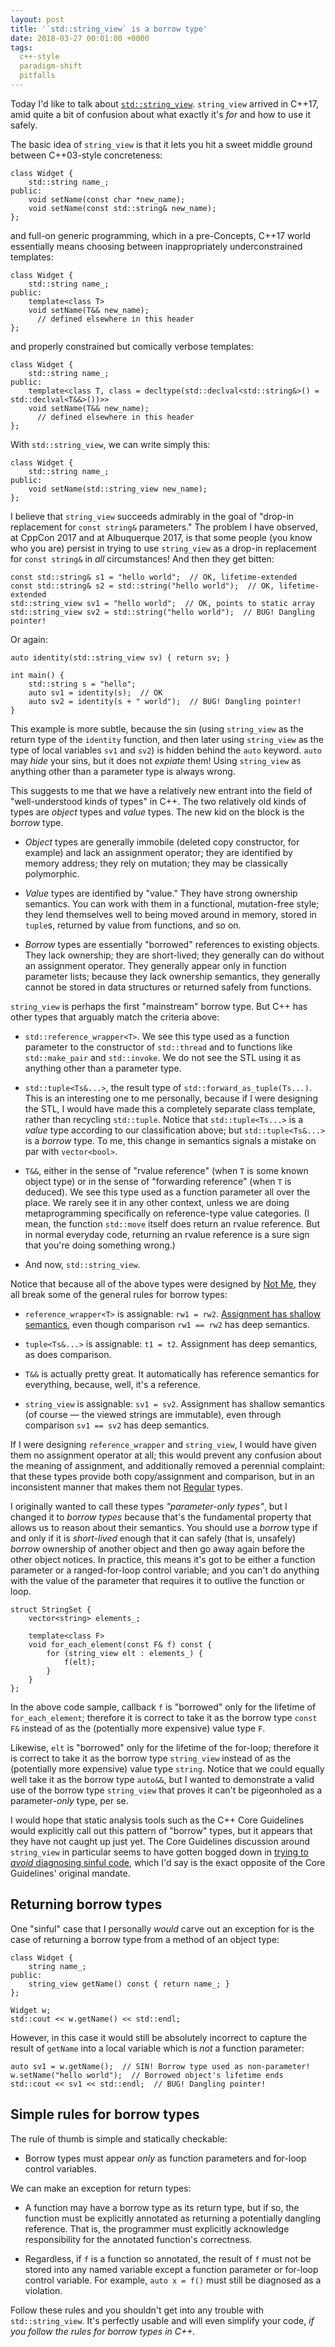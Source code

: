 ```yaml
---
layout: post
title: '`std::string_view` is a borrow type'
date: 2018-03-27 00:01:00 +0000
tags:
  c++-style
  paradigm-shift
  pitfalls
---
```


Today I'd like to talk about [`std::string_view`](http://en.cppreference.com/w/cpp/string/basic_string_view).
`string_view` arrived in C++17, amid quite a bit of confusion about what exactly it's *for* and how to
use it safely.

The basic idea of `string_view` is that it lets you hit a sweet middle ground between C++03-style concreteness:

    class Widget {
        std::string name_;
    public:
        void setName(const char *new_name);
        void setName(const std::string& new_name);
    };

and full-on generic programming, which in a pre-Concepts, C++17 world essentially means choosing between
inappropriately underconstrained templates:

    class Widget {
        std::string name_;
    public:
        template<class T>
        void setName(T&& new_name);
          // defined elsewhere in this header
    };

and properly constrained but comically verbose templates:

    class Widget {
        std::string name_;
    public:
        template<class T, class = decltype(std::declval<std::string&>() = std::declval<T&&>())>>
        void setName(T&& new_name);
          // defined elsewhere in this header
    };

With `std::string_view`, we can write simply this:

    class Widget {
        std::string name_;
    public:
        void setName(std::string_view new_name);
    };

I believe that `string_view` succeeds admirably in the goal of "drop-in replacement for `const string&`
parameters." The problem I have observed, at CppCon 2017 and at Albuquerque 2017, is that some people
(you know who you are) persist in trying to use `string_view` as a drop-in replacement for
`const string&` in _all_ circumstances! And then they get bitten:

    const std::string& s1 = "hello world";  // OK, lifetime-extended
    const std::string& s2 = std::string("hello world");  // OK, lifetime-extended
    std::string_view sv1 = "hello world";  // OK, points to static array
    std::string_view sv2 = std::string("hello world");  // BUG! Dangling pointer!

Or again:

    auto identity(std::string_view sv) { return sv; }

    int main() {
        std::string s = "hello";
        auto sv1 = identity(s);  // OK
        auto sv2 = identity(s + " world");  // BUG! Dangling pointer!
    }

This example is more subtle, because the sin (using `string_view` as the return type of
the `identity` function, and then later using `string_view` as the type of local variables
`sv1` and `sv2`) is hidden behind the `auto` keyword. `auto` may *hide* your sins, but
it does not *expiate* them! Using `string_view` as anything other than a parameter type
is always wrong.

This suggests to me that we have a relatively new entrant into the field of
"well-understood kinds of types" in C++. The two relatively old kinds of types are
*object* types and *value* types. The new kid on the block is the *borrow* type.

- *Object* types are generally immobile (deleted copy constructor, for example) and lack
  an assignment operator; they are identified by memory address; they rely on mutation;
  they may be classically polymorphic.

- *Value* types are identified by "value." They have strong ownership semantics.
  You can work with them in a functional, mutation-free style; they lend themselves
  well to being moved around in memory, stored in `tuple`s, returned by value from
  functions, and so on.

- *Borrow* types are essentially "borrowed" references to existing objects.
  They lack ownership; they are short-lived; they generally can do without an
  assignment operator. They generally appear only in function parameter lists;
  because they lack ownership semantics, they generally cannot be stored in
  data structures or returned safely from functions.

`string_view` is perhaps the first "mainstream" borrow type. But C++ has other
types that arguably match the criteria above:

- `std::reference_wrapper<T>`. We see this type used as a function parameter to the constructor
  of `std::thread` and to functions like `std::make_pair` and `std::invoke`. We do not see
  the STL using it as anything other than a parameter type.

- `std::tuple<Ts&...>`, the result type of `std::forward_as_tuple(Ts...)`. This is an interesting
  one to me personally, because if I were designing the STL, I would have made this a completely
  separate class template, rather than recycling `std::tuple`. Notice that `std::tuple<Ts...>`
  is a *value* type according to our classification above; but `std::tuple<Ts&...>` is a
  *borrow* type. To me, this change in semantics signals a mistake on par with `vector<bool>`.

- `T&&`, either in the sense of "rvalue reference" (when `T` is some known object type) or
  in the sense of "forwarding reference" (when `T` is deduced). We see this type used as a
  function parameter all over the place. We rarely see it in any other context, unless we
  are doing metaprogramming specifically on reference-type value categories. (I mean,
  the function `std::move` itself does return an rvalue reference. But in normal everyday code,
  returning an rvalue reference is a sure sign that you're doing something wrong.)

- And now, `std::string_view`.

Notice that because all of the above types were designed by [Not Me](https://www.retroist.com/2012/09/13/family-circus-not-me-and-ida-know/),
they all break some of the general rules for borrow types:

- `reference_wrapper<T>` is assignable: `rw1 = rw2`. [Assignment has shallow semantics](https://wandbox.org/permlink/RxH2TwIDLFC5fWsg),
  even though comparison `rw1 == rw2` has deep semantics.

- `tuple<Ts&...>` is assignable: `t1 = t2`. Assignment has deep semantics, as does
  comparison.

- `T&&` is actually pretty great. It automatically has reference semantics for everything,
  because, well, it's a reference.

- `string_view` is assignable: `sv1 = sv2`. Assignment has shallow semantics (of course —
  the viewed strings are immutable), even through comparison `sv1 == sv2` has deep semantics.

If I were designing `reference_wrapper` and `string_view`, I would have given them no assignment
operator at all; this would prevent any confusion about the meaning of assignment, and additionally
removed a perennial complaint: that these types provide both copy/assignment and comparison, but
in an inconsistent manner that makes them not [Regular](http://stepanovpapers.com/DeSt98.pdf) types.

I originally wanted to call these types *"parameter-only types"*, but I changed it to
*borrow types* because that's the fundamental property that allows us to reason about
their semantics. You should use a *borrow* type if and only if it is *short-lived* enough
that it can safely (that is, unsafely) *borrow* ownership of another object and then
go away again before the other object notices. In practice, this means it's got to be
either a function parameter or a ranged-for-loop control variable;
and you can't do anything with the value of the parameter that requires
it to outlive the function or loop.

    struct StringSet {
        vector<string> elements_;

        template<class F>
        void for_each_element(const F& f) const {
            for (string_view elt : elements_) {
                f(elt);
            }
        }
    };

In the above code sample, callback `f` is "borrowed" only for the lifetime of `for_each_element`;
therefore it is correct to take it as the borrow type `const F&` instead of as the
(potentially more expensive) value type `F`.

Likewise, `elt` is "borrowed" only for the lifetime of the for-loop; therefore it is
correct to take it as the borrow type `string_view` instead of as the (potentially
more expensive) value type `string`. Notice that we could equally well take it as
the borrow type `auto&&`, but I wanted to demonstrate a valid use of the borrow type
`string_view` that proves it can't be pigeonholed as a parameter-*only* type, per se.

I would hope that static analysis tools such as the C++ Core Guidelines would explicitly
call out this pattern of "borrow" types, but it appears that they have not caught up
just yet. The Core Guidelines discussion around `string_view` in particular seems to
have gotten bogged down in [trying to *avoid* diagnosing sinful code](https://github.com/isocpp/CppCoreGuidelines/issues/1038),
which I'd say is the exact opposite of the Core Guidelines' original mandate.


## Returning borrow types

One "sinful" case that I personally *would* carve out an exception for is the case of
returning a borrow type from a method of an object type:

    class Widget {
        string name_;
    public:
        string_view getName() const { return name_; }
    };

    Widget w;
    std::cout << w.getName() << std::endl;

However, in this case it would still be absolutely incorrect to capture the result of `getName`
into a local variable which is *not* a function parameter:

    auto sv1 = w.getName();  // SIN! Borrow type used as non-parameter!
    w.setName("hello world");  // Borrowed object's lifetime ends
    std::cout << sv1 << std::endl;  // BUG! Dangling pointer!


## Simple rules for borrow types

The rule of thumb is simple and statically checkable:

- Borrow types must appear *only* as function parameters and for-loop control variables.
  
We can make an exception for return types:

- A function may have a borrow type as its return type, but if so, the function must
  be explicitly annotated as returning a potentially dangling reference. That is, the
  programmer must explicitly acknowledge responsibility for the annotated function's
  correctness.

- Regardless, if `f` is a function so annotated, the result of `f` must not be stored
  into any named variable except a function parameter or for-loop control variable.
  For example, `auto x = f()` must still be diagnosed as a violation.

Follow these rules and you shouldn't get into any trouble with `std::string_view`.
It's perfectly usable and will even simplify your code,
*if you follow the rules for borrow types in C++.*
